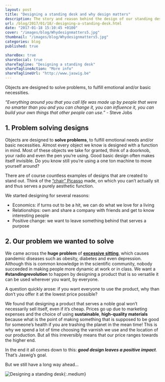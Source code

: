 ```yaml
---
layout: post
title: "Designing a standing desk and why design matters"
description: The story and reason behind the design of our standing desk.
url: /blog/2017/01/18/-designing-a-standing-desk.html
date: "2017-01-18 15:10:45 +0100"
cover: "/images/blog/Whydesignmatters5.jpg"
thumbnail: "/images/blog/Whydesignmatters5.jpg"
categories: blog
published: true

shareBox: true
shareSocial: true
shareTagline: "Designing a standing desk"
shareTaglineAction: "More info"
shareTaglineUrl: "http://www.jaswig.be"
---
```


Objects are designed to solve problems, to fulfill emotional and/or basic necessities.
<!--more-->

*“Everything around you that you call life was made up by people that were no smarter than you and you can change it, you can influence it, you can build your own things that other people can use.”* - Steve Jobs

## 1. Problem solving designs

Objects are designed to **solve problems**, to fulfill emotional needs and/or basic necessities.
Almost every object we know is designed with a function in mind. Most of these objects we take for granted, think of a doorknob, your radio and even the pen you’re using.
Good basic design often makes itself invisible. Do you know still you’re using a one ton machine to move yourself around?

There are of course countless examples of designs that are created to stand out.
Think of the [“chair” Picasso](https://www.moma.org/m/tours/41/tour_stops/555?locale=en) made, on which you can’t actually sit and thus serves a purely aesthetic function.

We started designing for several reasons:

+ Economics: if turns out to be a hit, we can do what we love for a living
+ Relationships: own and share a company with friends and get to know interesting people
+ Positive change: we want to leave something behind that serves a purpose

## 2. Our problem we wanted to solve

We came across the **huge problem** of [**excessive sitting**](http://www.jaswig.be/blog/2016/04/14/why-should-i-use-a-standing-desk.html), which causes pandemic diseases such as obesity, diabetes and even depression.
Although this is common knowledge in the scientific community, nobody succeeded in making people more dynamic at work or in class.
We want a **#standingrevolution** to happen by designing a product that is so versatile it can be used wherever you want, by everyone.

A question quickly arose: if you want everyone to use the product, why than don’t you offer it at the lowest price possible?

We found that designing a product that serves a noble goal won’t necessarily sell itself, even if it’s cheap. Prices go up due to marketing expenses and the choice of using **sustainable**, **high-quality materials** because what is the point of making something that is supposed to be good for someone’s health if you are trashing the planet in the mean time! This is why we spend a lot of time choosing the varnish we use and the location of our production.
But all this irreversibly means that our price ranges towards the higher end.

In the end it all comes down to this: **_good design leaves a positive impact_**.
That’s Jaswig’s goal.

But we still have a long way ahead…

![Designing a standing desk](/images/simplicity.jpg){:.medium}

